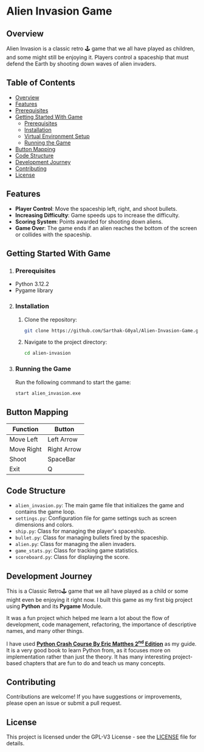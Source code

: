 # Alien Invasion Game

## Overview
Alien Invasion is a classic retro 🕹️ game that we all have played as children, and some might still be enjoying it. Players control a spaceship that must defend the Earth by shooting down waves of alien invaders.

## Table of Contents
- [Overview](#overview)
- [Features](#features)
- [Prerequisites](#prerequisites)
- [Getting Started With Game](#getting-started-with-game)
    * [Prerequisites](#prerequisites)
    * [Installation](#installation)
    * [Virtual Environment Setup](#virtual-environment-setup)
    * [Running the Game](#running-the-game)
- [Button Mapping](#button-mapping)
- [Code Structure](#code-structure)
- [Development Journey](#development-journey)
- [Contributing](#contributing)
- [License](#license)

## Features
- **Player Control**: Move the spaceship left, right, and shoot bullets.
- **Increasing Difficulty**: Game speeds ups to increase the difficulty.
- **Scoring System**: Points awarded for shooting down aliens.
- **Game Over**: The game ends if an alien reaches the bottom of the screen or collides with the spaceship.

## Getting Started With Game

1. ### Prerequisites
- Python 3.12.2
- Pygame library

2. ### Installation
    1. Clone the repository:
       ```bash
       git clone https://github.com/Sarthak-G0yal/Alien-Invasion-Game.git
       ```
    2. Navigate to the project directory:
       ```bash
       cd alien-invasion
       ```

3. ### Running the Game
    Run the following command to start the game:
    ```bash
    start alien_invasion.exe
    ```

## Button Mapping
|Function|Button|
|----|----|
|Move Left|Left Arrow|
|Move Right|Right Arrow|
|Shoot|SpaceBar|
|Exit|Q|

## Code Structure
- `alien_invasion.py`: The main game file that initializes the game and contains the game loop.
- `settings.py`: Configuration file for game settings such as screen dimensions and colors.
- `ship.py`: Class for managing the player's spaceship.
- `bullet.py`: Class for managing bullets fired by the spaceship.
- `alien.py`: Class for managing the alien invaders.
- `game_stats.py`: Class for tracking game statistics.
- `scoreboard.py`: Class for displaying the score.

## Development Journey
This is a Classic Retro🕹️ game that we all have played as a child or some might even be enjoying it right now. I built this game as my first big project using **Python** and its **Pygame** Module. 

It was a fun project which helped me learn a lot about the flow of development, code management, refactoring, the importance of descriptive names, and many other things. 

I have used [**Python Crash Course By Eric Matthes 2<sup>nd</sup> Edition**](https://ehmatthes.github.io/pcc/) as my guide. It is a very good book to learn Python from, as it focuses more on implementation rather than just the theory. It has many interesting project-based chapters that are fun to do and teach us many concepts.

## Contributing
Contributions are welcome! If you have suggestions or improvements, please open an issue or submit a pull request.

## License
This project is licensed under the GPL-V3 License - see the [LICENSE](#license) file for details.
